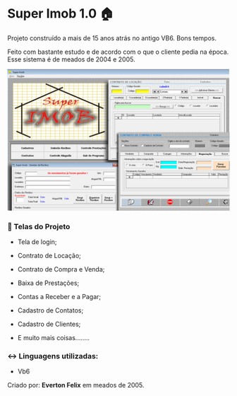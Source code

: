 # Super Imob 1.0 :house:
Projeto construído a mais de 15 anos atrás no antigo VB6. Bons tempos.

Feito com bastante estudo e de acordo com o que o cliente pedia na época. Esse sistema é de meados de 2004 e 2005.

![](https://github.com/contatoevertonoliveira/vb-antigo-imob/blob/master/img/splash.jpg?raw=true)



### :call_me_hand: Telas do Projeto

- Tela de login;

- Contrato de Locação;

- Contrato de Compra e Venda;

- Baixa de Prestações;

- Contas a Receber e a Pagar;

- Cadastro de Contatos;

- Cadastro de Clientes;

- E muito mais coisas........

  

### :left_right_arrow: Linguagens utilizadas:

* Vb6



Criado por: <b>Everton Felix</b> em meados de 2005.

